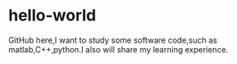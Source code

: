 # hello-world
GitHub here,I want to study some software code,such as matlab,C++,python.I also will share my learning experience.
